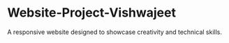 # Website-Project-Vishwajeet
A responsive website designed to showcase creativity and technical skills.

